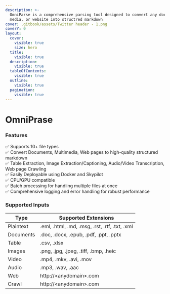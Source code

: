 ```yaml
---
description: >-
  OmniParse is a comprehensive parsing tool designed to convert any document,
  media, or website into structred markdown
cover: .gitbook/assets/Twitter header - 1.png
coverY: 0
layout:
  cover:
    visible: true
    size: hero
  title:
    visible: true
  description:
    visible: true
  tableOfContents:
    visible: true
  outline:
    visible: true
  pagination:
    visible: true
---
```


# OmniPrase

### Features

✅ Supports 10+ file types\
✅ Convert Documents, Multimedia, Web pages to high-quality structured markdown\
✅ Table Extraction, Image Extraction/Captioning, Audio/Video Transcription, Web page Crawling\
✅ Easily Deployable using Docker and Skypilot\
✅ CPU/GPU compatible\
✅ Batch processing for handling multiple files at once\
✅ Comprehensive logging and error handling for robust performance&#x20;

### Supported Inputs

| Type      | Supported Extensions                           |
| --------- | ---------------------------------------------- |
| Plaintext | .eml, .html, .md, .msg, .rst, .rtf, .txt, .xml |
| Documents | .doc, .docx, .epub, .pdf, .ppt, .pptx          |
| Table     | .csv, .xlsx                                    |
| Images    | .png, .jpg, .jpeg, .tiff, .bmp, .heic          |
| Video     | .mp4, .mkv, .avi, .mov                         |
| Audio     | .mp3, .wav, .aac                               |
| Web       | http://\<anydomain>.com                        |
| Crawl     | http://\<anydomain>.com                        |

